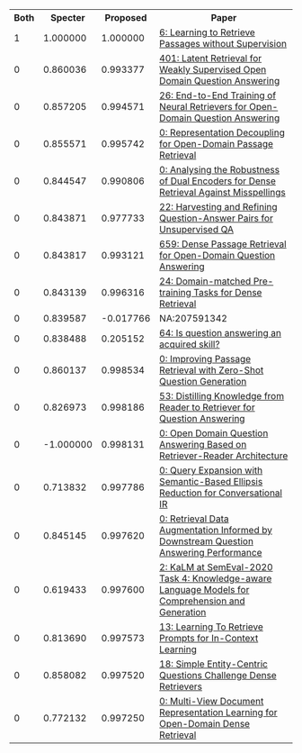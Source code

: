<html><table><tr>
<th>Both</th>
<th>Specter</th>
<th>Proposed</th>
<th>Paper</th>
</tr>
<tr>
<td>1</td>
<td>1.000000</td>
<td>1.000000</td>
<td><a href="https://www.semanticscholar.org/paper/aaea853381050b4456d0d8e2e4b0c282391e41dc">6: Learning to Retrieve Passages without Supervision</a></td>
</tr>
<tr>
<td>0</td>
<td>0.860036</td>
<td>0.993377</td>
<td><a href="https://www.semanticscholar.org/paper/a81874b4a651a740fffbfc47ef96515e8c7f782f">401: Latent Retrieval for Weakly Supervised Open Domain Question Answering</a></td>
</tr>
<tr>
<td>0</td>
<td>0.857205</td>
<td>0.994571</td>
<td><a href="https://www.semanticscholar.org/paper/15df0e2c602ae8ccedcf50accea080c4ba76f8ba">26: End-to-End Training of Neural Retrievers for Open-Domain Question Answering</a></td>
</tr>
<tr>
<td>0</td>
<td>0.855571</td>
<td>0.995742</td>
<td><a href="https://www.semanticscholar.org/paper/bce1bcccf00bb5790792aec7fcbfbf1b8485b759">0: Representation Decoupling for Open-Domain Passage Retrieval</a></td>
</tr>
<tr>
<td>0</td>
<td>0.844547</td>
<td>0.990806</td>
<td><a href="https://www.semanticscholar.org/paper/d586af1899f39e2da2822be1af6e4c8317a6ebb5">0: Analysing the Robustness of Dual Encoders for Dense Retrieval Against Misspellings</a></td>
</tr>
<tr>
<td>0</td>
<td>0.843871</td>
<td>0.977733</td>
<td><a href="https://www.semanticscholar.org/paper/7e9c8a390c1368acb42ff0b0f1772db8816adf87">22: Harvesting and Refining Question-Answer Pairs for Unsupervised QA</a></td>
</tr>
<tr>
<td>0</td>
<td>0.843817</td>
<td>0.993121</td>
<td><a href="https://www.semanticscholar.org/paper/79cd9f77e5258f62c0e15d11534aea6393ef73fe">659: Dense Passage Retrieval for Open-Domain Question Answering</a></td>
</tr>
<tr>
<td>0</td>
<td>0.843139</td>
<td>0.996316</td>
<td><a href="https://www.semanticscholar.org/paper/c132c485fe164f54dc8bdbe9a228500174badd5e">24: Domain-matched Pre-training Tasks for Dense Retrieval</a></td>
</tr>
<tr>
<td>0</td>
<td>0.839587</td>
<td>-0.017766</td>
<td>NA:207591342</td>
</tr>
<tr>
<td>0</td>
<td>0.838488</td>
<td>0.205152</td>
<td><a href="https://www.semanticscholar.org/paper/84ce60af5fc862fb199ecdbea28136305e2de234">64: Is question answering an acquired skill?</a></td>
</tr>
<tr>
<td>0</td>
<td>0.860137</td>
<td>0.998534</td>
<td><a href="https://www.semanticscholar.org/paper/d054e52a19d8d135daea36ffd8a3202b8d882b04">0: Improving Passage Retrieval with Zero-Shot Question Generation</a></td>
</tr>
<tr>
<td>0</td>
<td>0.826973</td>
<td>0.998186</td>
<td><a href="https://www.semanticscholar.org/paper/66cbda3e730285cb572c4792edcef209af32c564">53: Distilling Knowledge from Reader to Retriever for Question Answering</a></td>
</tr>
<tr>
<td>0</td>
<td>-1.000000</td>
<td>0.998131</td>
<td><a href="https://www.semanticscholar.org/paper/26254926294277af89f6855367ad43f3d16e0bf0">0: Open Domain Question Answering Based on Retriever-Reader Architecture</a></td>
</tr>
<tr>
<td>0</td>
<td>0.713832</td>
<td>0.997786</td>
<td><a href="https://www.semanticscholar.org/paper/1ad56f8635b4d2938ad3c8c08f2304b1bae24aec">0: Query Expansion with Semantic-Based Ellipsis Reduction for Conversational IR</a></td>
</tr>
<tr>
<td>0</td>
<td>0.845145</td>
<td>0.997620</td>
<td><a href="https://www.semanticscholar.org/paper/5564fcc4a0da606029867678317c42fc0f20fb13">0: Retrieval Data Augmentation Informed by Downstream Question Answering Performance</a></td>
</tr>
<tr>
<td>0</td>
<td>0.619433</td>
<td>0.997600</td>
<td><a href="https://www.semanticscholar.org/paper/00401a56870d838b675866d2406027fcca4f1f2a">2: KaLM at SemEval-2020 Task 4: Knowledge-aware Language Models for Comprehension and Generation</a></td>
</tr>
<tr>
<td>0</td>
<td>0.813690</td>
<td>0.997573</td>
<td><a href="https://www.semanticscholar.org/paper/f9838a3be5c94bb2674a0e224de349b50e18f3c4">13: Learning To Retrieve Prompts for In-Context Learning</a></td>
</tr>
<tr>
<td>0</td>
<td>0.858082</td>
<td>0.997520</td>
<td><a href="https://www.semanticscholar.org/paper/f7a6b57adebb5f6a10d16e120f0b0ef55aab7b2b">18: Simple Entity-Centric Questions Challenge Dense Retrievers</a></td>
</tr>
<tr>
<td>0</td>
<td>0.772132</td>
<td>0.997250</td>
<td><a href="https://www.semanticscholar.org/paper/00b28e5f100aa35e83487b17013b8235cdf45c3c">0: Multi-View Document Representation Learning for Open-Domain Dense Retrieval</a></td>
</tr>
</table></html>
